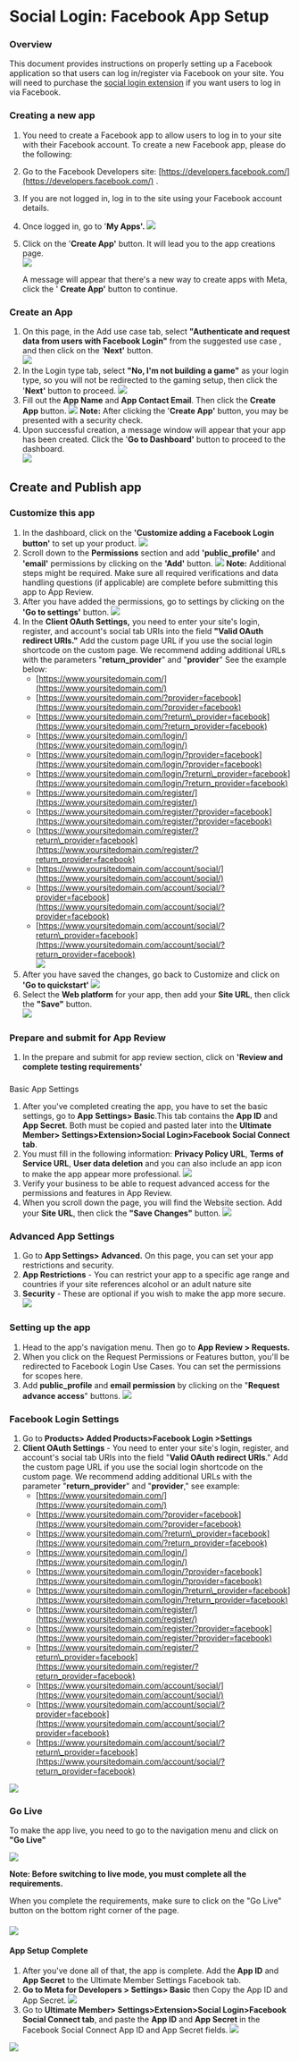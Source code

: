 ---
---
# Social Login: Facebook App Setup
###  Overview

 This document provides instructions on properly setting up a Facebook application so that users can log in/register via Facebook on your site. You will need to purchase the  [social login extension](https://ultimatemember.com/extensions/social-login/)  if you want users to log in via Facebook.

### Creating a new app


1. You need to create a Facebook app to allow users to log in to your site with their Facebook account. To create a new Facebook app, please do the following:
2. Go to the Facebook Developers site:  [https://developers.facebook.com/](https://developers.facebook.com/) .
3. If you are not logged in, log in to the site using your Facebook account details.
4. Once logged in, go to '<strong>My Apps'. ![](https://s3.amazonaws.com/helpscout.net/docs/assets/561c96629033600a7a36d662/images/658582f225778b0d0faef23a/file-dhm4KEL7l6.png)</strong>
5. Click on the '<strong>Create App'</strong> button. It will lead you to the app creations page.  
      ![](https://s3.amazonaws.com/helpscout.net/docs/assets/561c96629033600a7a36d662/images/65a7920351f0473afc686bac/file-dk2UAz64U6.png)
    
     A message will appear that there's a new way to create apps with Meta, click the ' <strong>C</strong><strong>reate App'</strong> button to continue.

### Create an App

1. On this page, in the Add use case tab, select <strong>"Authenticate and request data from users with Facebook Login"</strong> from the suggested use case , and then click on the '<strong>Next'</strong> button.  
      ![](https://s3.amazonaws.com/helpscout.net/docs/assets/561c96629033600a7a36d662/images/65a79a4951f0473afc686bb7/file-lXD2uGANpQ.png)
2. In the Login type tab, select <strong>"No, I'm not building a game"</strong> as your login type, so you will not be redirected to the gaming setup, then click the '<strong>Next'</strong> button to proceed.   ![](https://s3.amazonaws.com/helpscout.net/docs/assets/561c96629033600a7a36d662/images/65a79be4126ef46c7032ea4c/file-UdSN2UpPQ9.png)
3. Fill out the <strong>App Name</strong> and <strong>App Contact Email</strong>. Then click the <strong>Create App</strong> button.  ![](https://s3.amazonaws.com/helpscout.net/docs/assets/561c96629033600a7a36d662/images/65a79d8df1393916b8ea16d3/file-Ifpl5AtZMU.png)  <strong>Note:</strong> After clicking the '<strong>Create App'</strong> button, you may be presented with a security check.
4. Upon successful creation, a message window will appear that your app has been created. Click the '<strong>Go to Dashboard'</strong> button to proceed to the dashboard.  
      ![](https://s3.amazonaws.com/helpscout.net/docs/assets/561c96629033600a7a36d662/images/65a7a0ce51f0473afc686bbe/file-Qp0AUBnaiH.png)


Create and Publish app
----------------------

### Customize this app

1. In the dashboard, click on the <strong>'Customize adding a Facebook Login button'</strong> to set up your product.  ![](https://s3.amazonaws.com/helpscout.net/docs/assets/561c96629033600a7a36d662/images/65a7b9d0a45534249a235d87/file-CItnsBUQC0.png)
2. Scroll down to the <strong>Permissions</strong> section and add <strong>'</strong><strong>public\_profile'</strong> and <strong>'</strong><strong>email'</strong> permissions by clicking on the <strong>'Add'</strong> button.  ![](https://s3.amazonaws.com/helpscout.net/docs/assets/561c96629033600a7a36d662/images/65a7b86e51f0473afc686bd5/file-MFLi5kMH7v.png) <strong>Note:</strong> Additional steps might be required. Make sure all required verifications and data handling questions (if applicable) are complete before submitting this app to App Review.
3. After you have added the permissions, go to settings by clicking on the <strong>'Go to settings'</strong> button.   ![](https://s3.amazonaws.com/helpscout.net/docs/assets/561c96629033600a7a36d662/images/65a7bbcbf1393916b8ea16ef/file-FN69YTJUXX.png)
4. In the <strong>Client OAuth Settings,</strong> you need to enter your site's login, register, and account's social tab URIs into the field <strong>"Valid OAuth redirect URIs."</strong> Add the custom page URL if you use the social login shortcode on the custom page. We recommend adding additional URLs with the parameters "<strong>return\_provider</strong>" and "<strong>provider</strong>" See the example below: 
    - [https://www.yoursitedomain.com/](https://www.yoursitedomain.com/)
    - [https://www.yoursitedomain.com/?provider=facebook](https://www.yoursitedomain.com/?provider=facebook)
    - [https://www.yoursitedomain.com/?return\_provider=facebook](https://www.yoursitedomain.com/?return_provider=facebook)
    - [https://www.yoursitedomain.com/login/](https://www.yoursitedomain.com/login/)
    - [https://www.yoursitedomain.com/login/?provider=facebook](https://www.yoursitedomain.com/login/?provider=facebook)
    - [https://www.yoursitedomain.com/login/?return\_provider=facebook](https://www.yoursitedomain.com/login/?return_provider=facebook)
    - [https://www.yoursitedomain.com/register/](https://www.yoursitedomain.com/register/)
    - [https://www.yoursitedomain.com/register/?provider=facebook](https://www.yoursitedomain.com/register/?provider=facebook)
    - [https://www.yoursitedomain.com/register/?return\_provider=facebook](https://www.yoursitedomain.com/register/?return_provider=facebook)
    - [https://www.yoursitedomain.com/account/social/](https://www.yoursitedomain.com/account/social/)
    - [https://www.yoursitedomain.com/account/social/?provider=facebook](https://www.yoursitedomain.com/account/social/?provider=facebook)
    - [https://www.yoursitedomain.com/account/social/?return\_provider=facebook](https://www.yoursitedomain.com/account/social/?return_provider=facebook)   
          ![](https://s3.amazonaws.com/helpscout.net/docs/assets/561c96629033600a7a36d662/images/65a7c43af1393916b8ea16f2/file-0G74WBol8g.png)
5. After you have saved the changes, go back to Customize and click on <strong>'Go to quickstart' ![](https://s3.amazonaws.com/helpscout.net/docs/assets/561c96629033600a7a36d662/images/65a7c5b2126ef46c7032ea6d/file-Ytqw5zjBx0.png)</strong>
6. Select the <strong>Web platform</strong> for your app, then add your <strong>Site URL</strong>, then click the <strong>"Save"</strong> button.  
      ![](https://s3.amazonaws.com/helpscout.net/docs/assets/561c96629033600a7a36d662/images/65a7c861a45534249a235d92/file-aZP3TPULIY.png)

### Prepare and submit for App Review

1. In the prepare and submit for app review section, click on <strong>'Review and complete testing requirements'</strong>

###   
Basic App Settings 

1. After you've completed creating the app, you have to set the basic settings, go to <strong>App</strong> <strong>Settings&gt; Basic</strong>.This tab contains the <strong>App ID</strong> and <strong>App Secret</strong>. Both must be copied and pasted later into the <strong>Ultimate Member&gt; Settings&gt;Extension&gt;Social Login&gt;Facebook Social Connect tab</strong>.
2. You must fill in the following information: <strong>Privacy Policy URL</strong>, <strong>Terms of Service URL</strong>, <strong>User data deletion</strong> and you can also include an app icon to make the app appear more professional. ![](https://s3.amazonaws.com/helpscout.net/docs/assets/561c96629033600a7a36d662/images/6585a740dcdba22513abb043/file-QRpnD4eWD3.png)
3. Verify your business to be able to request advanced access for the permissions and features in App Review.
4. When you scroll down the page, you will find the Website section. Add your <strong>Site URL</strong>, then click the <strong>"Save Changes"</strong> button. ![](https://s3.amazonaws.com/helpscout.net/docs/assets/561c96629033600a7a36d662/images/6585a7e315d4597b5fb2081f/file-tEXS3Eempa.png)

###  Advanced App Settings

1. Go to <strong>App Settings&gt; Advanced.</strong> On this page, you can set your app restrictions and security.
2. <strong>App Restrictions</strong> - You can restrict your app to a specific age range and countries if your site references alcohol or an adult nature site
3. <strong>Security</strong> - These are optional if you wish to make the app more secure.   ![](https://s3.amazonaws.com/helpscout.net/docs/assets/561c96629033600a7a36d662/images/6585a9a425778b0d0faef25e/file-2uosfbUoUw.png)

### Setting up the app

1. Head to the app's navigation menu. Then go to <strong>App Review &gt; Requests.</strong>
2. When you click on the Request Permissions or Features button, you'll be redirected to Facebook Login Use Cases. You can set the permissions for scopes here.
3. Add <strong>public\_profile</strong> and <strong>email permission</strong> by clicking on the "<strong>Request advance access</strong>" buttons.  ![](https://s3.amazonaws.com/helpscout.net/docs/assets/561c96629033600a7a36d662/images/6585a468d0cad521927aabda/file-kvg8bZlCqW.png)

### Facebook Login Settings

1. Go to <strong>Products&gt; Added Products&gt;Facebook Login &gt;Settings</strong>
2. <strong>Client OAuth Settings</strong> - You need to enter your site's login, register, and account's social tab URIs into the field "<strong>Valid OAuth redirect URIs</strong>." Add the custom page URL if you use the social login shortcode on the custom page. We recommend adding additional URLs with the parameter "<strong>return\_provider</strong>" and "<strong>provider</strong>," see example: 
    - [https://www.yoursitedomain.com/](https://www.yoursitedomain.com/)
    - [https://www.yoursitedomain.com/?provider=facebook](https://www.yoursitedomain.com/?provider=facebook)
    - [https://www.yoursitedomain.com/?return\_provider=facebook](https://www.yoursitedomain.com/?return_provider=facebook)
    - [https://www.yoursitedomain.com/login/](https://www.yoursitedomain.com/login/)
    - [https://www.yoursitedomain.com/login/?provider=facebook](https://www.yoursitedomain.com/login/?provider=facebook)
    - [https://www.yoursitedomain.com/login/?return\_provider=facebook](https://www.yoursitedomain.com/login/?return_provider=facebook)
    - [https://www.yoursitedomain.com/register/](https://www.yoursitedomain.com/register/)
    - [https://www.yoursitedomain.com/register/?provider=facebook](https://www.yoursitedomain.com/register/?provider=facebook)
    - [https://www.yoursitedomain.com/register/?return\_provider=facebook](https://www.yoursitedomain.com/register/?return_provider=facebook)
    - [https://www.yoursitedomain.com/account/social/](https://www.yoursitedomain.com/account/social/)
    - [https://www.yoursitedomain.com/account/social/?provider=facebook](https://www.yoursitedomain.com/account/social/?provider=facebook)
    - [https://www.yoursitedomain.com/account/social/?return\_provider=facebook](https://www.yoursitedomain.com/account/social/?return_provider=facebook)

  ![](https://s3.amazonaws.com/helpscout.net/docs/assets/561c96629033600a7a36d662/images/64886b06969cec658daaf88f/file-TW0lw1bRKW.png)

### Go Live

 To make the app live, you need to go to the navigation menu and click on <strong>"Go Live"</strong>

  ![](https://s3.amazonaws.com/helpscout.net/docs/assets/561c96629033600a7a36d662/images/64886bda969cec658daaf890/file-ECwS8pRuvt.png)

 <strong>Note: Before switching to live mode, you must complete all the requirements.</strong>

 When you complete the requirements, make sure to click on the "Go Live" button on the bottom right corner of the page.

####  ![](https://s3.amazonaws.com/helpscout.net/docs/assets/561c96629033600a7a36d662/images/64887332969cec658daaf8a2/file-Ztfdf4iGEc.png) 



#### <strong>App Setup Complete</strong>

1. After you've done all of that, the app is complete. Add the  <strong>App ID</strong> and <strong>App Secret</strong> to the Ultimate Member Settings Facebook tab.
2. <strong>Go to Meta for Developers &gt; Settings&gt; Basic</strong> then Copy the App ID and App Secret. ![](https://s3.amazonaws.com/helpscout.net/docs/assets/561c96629033600a7a36d662/images/6488760a969cec658daaf8a8/file-A9KE7QcpR8.png)
3. Go to <strong>Ultimate Member&gt; Settings&gt;Extension&gt;Social Login&gt;Facebook Social Connect tab</strong>, and paste the <strong>App ID</strong> and <strong>App Secret</strong> in the Facebook Social Connect App ID and App Secret fields. ![](https://s3.amazonaws.com/helpscout.net/docs/assets/561c96629033600a7a36d662/images/648876361211660f0912d949/file-CoQe7ENK5r.png)

  ![](https://s3.amazonaws.com/helpscout.net/docs/assets/561c96629033600a7a36d662/images/6503289805bf840172c6ea17/file-bxnBkU3fS1.png)